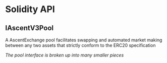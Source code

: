 # Solidity API

## IAscentV3Pool

A AscentExchange pool facilitates swapping and automated market making between any two assets that strictly conform
to the ERC20 specification

_The pool interface is broken up into many smaller pieces_

